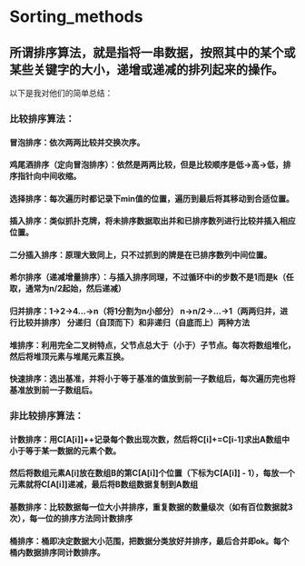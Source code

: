 # Sorting_methods

## 所谓排序算法，就是指将一串数据，按照其中的某个或某些关键字的大小，递增或递减的排列起来的操作。

以下是我对他们的简单总结：

### 比较排序算法：

#### 冒泡排序：依次两两比较并交换次序。 
#### 鸡尾酒排序（定向冒泡排序）：依然是两两比较，但是比较顺序是低->高->低，排序指针向中间收缩。   

#### 选择排序：每次遍历时都记录下min值的位置，遍历到最后将其移动到合适位置。 

#### 插入排序：类似抓扑克牌，将未排序数据取出并和已排序数列进行比较并插入相应位置。
#### 二分插入排序：原理大致同上，只不过抓到的牌是在已排序数列中间位置。
#### 希尔排序（递减增量排序）：与插入排序同理，不过循环中i的步数不是1而是k（任取，通常为n/2起始，然后递减）

#### 归并排序：1->2->4...->n（将1分割为n小部分）  n->n/2->...->1（两两归并，进行比较并排序） 分递归（自顶而下）和非递归（自底而上）两种方法

#### 堆排序：利用完全二叉树特点，父节点总大于（小于）子节点。每次将数组堆化，然后将堆顶元素与堆尾元素互换。

#### 快速排序：选出基准，并将小于等于基准的值放到前一子数组后，每次遍历完也将基准放到前一子数组后。


### 非比较排序算法：

#### 计数排序：用C[A[i]]++记录每个数出现次数，然后将C[i]+=C[i-1]求出A数组中小于等于某一数据的元素个数。
#### 然后将数组元素A[i]放在数组B的第C[A[i]]个位置（下标为C[A[i]] - 1），每放一个元素就将C[A[i]]递减，最后将B数组数据复制到A数组

#### 基数排序：比较数据每一位大小并排序，重复数据的数量级次（如有百位数据就3次），每一位的排序方法同计数排序

#### 桶排序：桶即决定数据大小范围，把数据分类放好并排序，最后合并即ok。每个桶内数据排序同计数排序。



